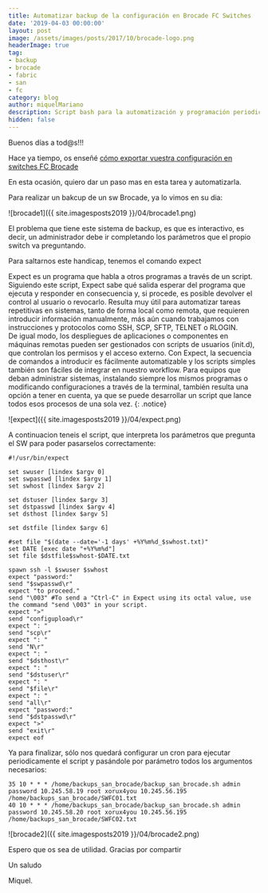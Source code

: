 ```yaml
---
title: Automatizar backup de la configuración en Brocade FC Switches
date: '2019-04-03 00:00:00'
layout: post
image: /assets/images/posts/2017/10/brocade-logo.png
headerImage: true
tag:
- backup
- brocade
- fabric
- san
- fc
category: blog
author: miquelMariano
description: Script bash para la automatización y programación periodica de backups en switches FC Brocade...
hidden: false
---
```



Buenos días a tod@s!!!

Hace ya tiempo, os enseñé [cómo exportar vuestra configuración en switches FC Brocade](https://miquelmariano.github.io/2017/10/backup-configuracion-sw-brocade)

En esta ocasión, quiero dar un paso mas en esta tarea y automatizarla.

Para realizar un bakcup de un sw Brocade, ya lo vimos en su dia:

![brocade1]({{ site.imagesposts2019 }}/04/brocade1.png)

El problema que tiene este sistema de backup, es que es interactivo, es decir, un administrador debe ir completando los parámetros que el propio switch va preguntando.

Para saltarnos este handicap, tenemos el comando expect

Expect es un programa que habla a otros programas a través de un script. Siguiendo este script, Expect sabe qué salida esperar del programa que ejecuta y responder en consecuencia y, si procede, es posible devolver el control al usuario o revocarlo.
Resulta muy útil para automatizar tareas repetitivas en sistemas, tanto de forma local como remota, que requieren introducir información manualmente, más aún cuando trabajamos con instrucciones y protocolos como SSH, SCP, SFTP, TELNET o RLOGIN.  
De igual modo, los despliegues de aplicaciones o componentes en máquinas remotas pueden ser gestionados con scripts de usuarios (init.d), que controlan los permisos y el acceso externo. Con Expect, la secuencia de comandos a introducir es fácilmente automatizable y los scripts simples también son fáciles de integrar en nuestro workflow.
Para equipos que deban administrar sistemas, instalando siempre los mismos programas o modificando configuraciones a través de la terminal, también resulta una opción a tener en cuenta, ya que se puede desarrollar un script que lance todos esos procesos de una sola vez.
{: .notice}

![expect]({{ site.imagesposts2019 }}/04/expect.png)

A continuacion teneis el script, que interpreta los parámetros que pregunta el SW para poder pasarselos correctamente:

```ssh
#!/usr/bin/expect

set swuser [lindex $argv 0]
set swpasswd [lindex $argv 1]
set swhost [lindex $argv 2]

set dstuser [lindex $argv 3]
set dstpasswd [lindex $argv 4]
set dsthost [lindex $argv 5]

set dstfile [lindex $argv 6]

#set file "$(date --date='-1 days' +%Y%m%d_$swhost.txt)"
set DATE [exec date "+%Y%m%d"]
set file $dstfile$swhost-$DATE.txt

spawn ssh -l $swuser $swhost
expect "password:"
send "$swpasswd\r"
expect "to proceed."
send "\003" #To send a "Ctrl-C" in Expect using its octal value, use the command "send \003" in your script.
expect ">"
send "configupload\r"
expect ": "
send "scp\r"
expect ": "
send "N\r"
expect ": "
send "$dsthost\r"
expect ": "
send "$dstuser\r"
expect ": "
send "$file\r"
expect ": "
send "all\r"
expect "password:"
send "$dstpasswd\r"
expect ">"
send "exit\r"
expect eof
```

Ya para finalizar, sólo nos quedará configurar un cron para ejecutar periodicamente el script y pasándole por parámetro todos los argumentos necesarios:

```ssh
35 10 * * * /home/backups_san_brocade/backup_san_brocade.sh admin password 10.245.58.19 root xorux4you 10.245.56.195 /home/backups_san_brocade/SWFC01.txt
40 10 * * * /home/backups_san_brocade/backup_san_brocade.sh admin password 10.245.58.20 root xorux4you 10.245.56.195 /home/backups_san_brocade/SWFC02.txt
```

![brocade2]({{ site.imagesposts2019 }}/04/brocade2.png)

Espero que os sea de utilidad.
Gracias por compartir

Un saludo

Miquel.





